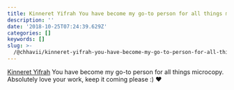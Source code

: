 ```yaml
---
title: Kinneret Yifrah You have become my go-to person for all things microcopy.
description: ''
date: '2018-10-25T07:24:39.629Z'
categories: []
keywords: []
slug: >-
  /@chhavii/kinneret-yifrah-you-have-become-my-go-to-person-for-all-things-microcopy-f2a28f2cd8e7
---
```


[Kinneret Yifrah](https://medium.com/u/8369367fc038) You have become my go-to person for all things microcopy. Absolutely love your work, keep it coming please :) ❤